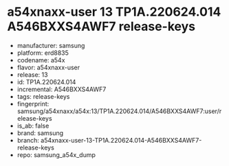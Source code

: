 # a54xnaxx-user 13 TP1A.220624.014 A546BXXS4AWF7 release-keys
- manufacturer: samsung
- platform: erd8835
- codename: a54x
- flavor: a54xnaxx-user
- release: 13
- id: TP1A.220624.014
- incremental: A546BXXS4AWF7
- tags: release-keys
- fingerprint: samsung/a54xnaxx/a54x:13/TP1A.220624.014/A546BXXS4AWF7:user/release-keys
- is_ab: false
- brand: samsung
- branch: a54xnaxx-user-13-TP1A.220624.014-A546BXXS4AWF7-release-keys
- repo: samsung_a54x_dump
